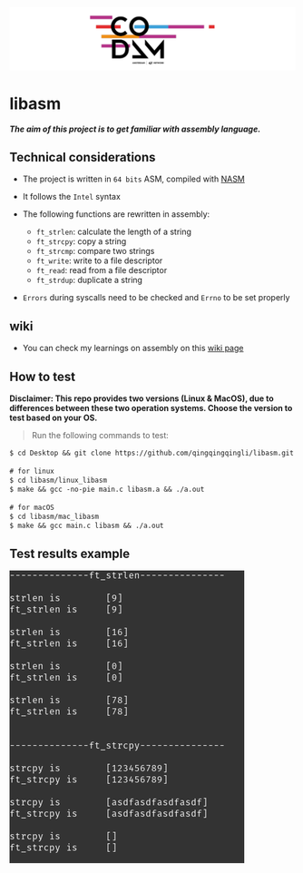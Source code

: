[![Logo](https://github.com/qingqingqingli/readme_images/blob/master/codam_logo_1.png)](https://github.com/qingqingqingli/libasm)

# libasm

***The aim of this project is to get familiar with assembly language.***

## Technical considerations

- The project is written in `64 bits` ASM, compiled with [NASM](https://www.nasm.us/)

- It follows the `Intel` syntax

- The following functions are rewritten in assembly:
	- `ft_strlen`: calculate the length of a string
	- `ft_strcpy`: copy a string
	- `ft_strcmp`: compare two strings
	- `ft_write`: write to a file descriptor
	- `ft_read`: read from a file descriptor
	- `ft_strdup`: duplicate a string

- `Errors` during syscalls need to be checked and `Errno` to be set properly

## wiki

- You can check my learnings on assembly on this [wiki page](https://github.com/qingqingqingli/libasm/wiki#calling-an-asm-function-from-c-source)

## How to test

**Disclaimer: This repo provides two versions (Linux & MacOS), due to differences between these two operation systems. Choose the version to test based on your OS.**

> Run the following commands to test:

```shell
$ cd Desktop && git clone https://github.com/qingqingqingli/libasm.git

# for linux
$ cd libasm/linux_libasm
$ make && gcc -no-pie main.c libasm.a && ./a.out

# for macOS
$ cd libasm/mac_libasm
$ make && gcc main.c libasm && ./a.out
```

## Test results example

[![Logo](https://github.com/qingqingqingli/readme_images/blob/master/libasm_1.png)](https://github.com/qingqingqingli/libasm)
